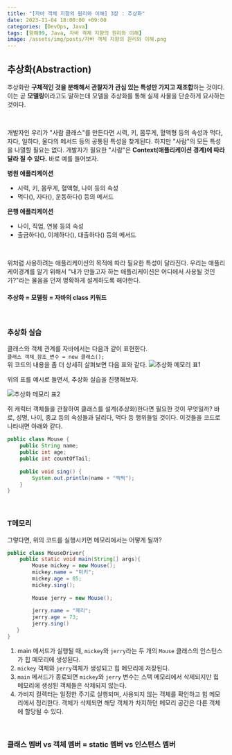 ```yaml
---
title: "[자바 객체 지향의 원리와 이해] 3장 : 추상화"
date: 2023-11-04 18:00:00 +09:00
categories: [DevOps, Java]
tags: [항해99, Java, 자바 객체 지향의 원리와 이해]
image: /assets/img/posts/자바 객체 지향의 원리와 이해.png
---
```


## 추상화(Abstraction)
추상화란 **구체적인 것을 분해해서 관찰자가 관심 있는 특성만 가지고 재조합**하는 것이다. 이는 곧 **모델링**이라고도 말하는데 모델을 추상화를 통해 실제 사물을 단순하게 묘사하는 것이다.

<br/>

개발자인 우리가 "사람 클래스"를 만든다면  시력, 키, 몸무게, 혈액형 등의 속성과 먹다, 자다, 일하다, 울다의 메서드 등의 공통된 특성을 찾게된다. 하지만 "사람"의 모든 특성을 나열할 필요는 없다. 개발자가 필요한 "사람"은 **Context(애플리케이션 경계)에 따라 달라 질 수 있다.**
바로 예를 들어보자.    

**병원 애플리케이션**
+ 시력, 키, 몸무게, 혈액형, 나이 등의 속성
+ 먹다(), 자다(), 운동하다() 등의 메서드
 

**은행 애플리케이션**
+  나이, 직업, 연봉 등의 속성
+  출금하다(), 이체하다(), 대출하다() 등의 메서드

<br/>

위처럼 사용하려는 애플리케이션의 목적에 따라 필요한 특성이 달라진다. 우리는 애플리케이경계를 알기 위해서 "내가 만들고자 하는 애플리케이션은 어디에서 사용될 것인가?"라는 물음을 던져 명확하게 설계하도록 해야한다.

####  **추상화 = 모델링 = 자바의 class 키워드**

<br/>

### 추상화 실습
클래스와 객체 관계를 자바에서는 다음과 같이 표현한다.    
`클래스 객체_참조_변수 = new 클래스();`    
위 코드의 내용을 좀 더 상세히 살펴보면 다음 표와 같다.
![추상화 메모리 표1](https://github.com/honge7694/honge7694.github.io/assets/76715487/df60bd8d-9555-4d46-8e4f-1b96292dbb21)

위의 표를 예시로 들면서, 추상화 실습을 진행해보자. 

![추상화 메모리 표2](https://github.com/honge7694/honge7694.github.io/assets/76715487/9fffb845-deb0-42ab-9029-7a43191de2b4)

쥐 캐릭터 객체들을 관찰하여 클래스를 설계(추상화)한다면 필요한 것이 무엇일까? 바로, 성명, 나이, 종교 등의 속성들과 달리다, 먹다 등 행위들일 것이다. 이것들을 코드로 나타내면 아래와 같다.

```java
public class Mouse {
	public String name;
	public int age;
	public int countOfTail;
	
	public void sing() {
		System.out.println(name + "찍찍");
	}
}
```

<br/>

### T메모리
그렇다면, 위의 코드를 실행시키면 메모리에서는 어떻게 될까?
```java
public class MouseDriver{
	public static void main(String[] args){
		Mouse mickey = new Mouse();
		mickey.name = "미키";
		mickey.age = 85;
		mickey.sing();
        
		Mouse jerry = new Mouse();
        
		jerry.name = "제리";
		jerry.age = 73;    
		jerry.sing()
   }
}
```

1. main 메서드가 실행될 때, `mickey`와 `jerry`라는 두 개의 `Mouse` 클래스의 인스턴스가 힙 메모리에 생성된다.
2. `mickey` 객체와 `jerry`객체가 생성되고 힙 메모리에 저장된다. 
3. `main` 메서드가 종료되면 `mickey`와 `jerry` 변수는 스택 메모리에서 삭제되지만 힙 메모리에 생성된 객체들은 삭제되지 않는다.
4. 가비지 컬렉터는 일정한 주기로 실행되며, 사용되지 않는 객체를 확인하고 힙 메모리에서 정리한다. 객체가 삭제되면 해당 객체가 차지하던 메모리 공간은 다른 객체에 할당될 수 있다.

<br/>

### 클래스 멤버 vs 객체 멤버 = static 멤버 vs 인스턴스 멤버


